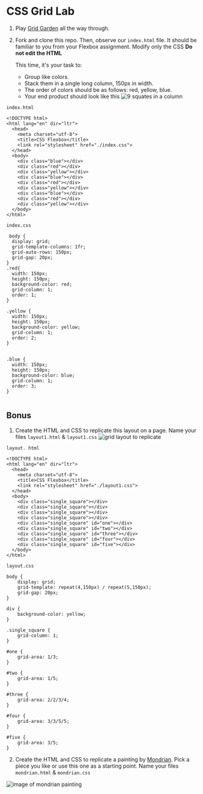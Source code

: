 # CSS Grid Lab

1. Play [Grid Garden](https://cssgridgarden.com/) all the way through.

2. Fork and clone this repo. Then, observe our `index.html` file. It should be familiar to you from your Flexbox assignment. Modify only the CSS **Do not edit the HTML**

    This time, it's your task to:

    - Group like colors.
    - Stack them in a single long column, 150px in width.
    - The order of colors should be as follows: red, yellow, blue.
    - Your end product should look like this
    ![9 squates in a column](assets/sample.png)
```
index.html
```
```
<!DOCTYPE html>
<html lang="en" dir="ltr">
  <head>
    <meta charset="utf-8">
    <title>CSS Flexbox</title>
    <link rel="stylesheet" href="./index.css">
  </head>
  <body>
    <div class="blue"></div>
    <div class="red"></div>
    <div class="yellow"></div>
    <div class="blue"></div>
    <div class="red"></div>
    <div class="yellow"></div>
    <div class="blue"></div>
    <div class="red"></div>
    <div class="yellow"></div>
  </body>
</html>

```
```
index.css
```
```
 body {
  display: grid;
  grid-template-columns: 1fr;
  grid-auto-rows: 150px;
  grid-gap: 20px;
}
.red{
  width: 150px;
  height: 150px;
  background-color: red;
  grid-column: 1;
  order: 1;
}

.yellow {
  width: 150px;
  height: 150px;
  background-color: yellow;
  grid-column: 1;
  order: 2;
}


.blue {
  width: 150px;
  height: 150px;
  background-color: blue;
  grid-column: 1;
  order: 3;
}


```


## Bonus

1. Create the HTML and CSS to replicate this layout on a page. Name your files `layout1.html` & `layout1.css`
![grid layout to replicate](assets/grid_layout.png)

```
layout. html 
```
```
<!DOCTYPE html>
<html lang="en" dir="ltr">
  <head>
    <meta charset="utf-8">
    <title>CSS Flexbox</title>
    <link rel="stylesheet" href="./layout1.css">
  </head>
  <body>
    <div class="single_square"></div>
    <div class="single_square"></div>
    <div class="single_square"></div>
    <div class="single_square"></div>
    <div class="single_square" id="one"></div>
    <div class="single_square" id="two"></div>
    <div class="single_square" id="three"></div>
    <div class="single_square" id="four"></div>
    <div class="single_square" id="five"></div>
  </body>
</html>
```
```
layout.css
```
```
body {
    display: grid;
    grid-template: repeat(4,150px) / repeat(5,150px);
    grid-gap: 20px;
}

div {
    background-color: yellow;
}

.single_square {
    grid-column: 1;    
}
  
#one {
    grid-area: 1/3;
}

#two {
    grid-area: 1/5;
}

#three {
    grid-area: 2/2/3/4;
}

#four {
    grid-area: 3/3/5/5;
}

#five {
    grid-area: 3/5;
}
```

2. Create the HTML and CSS to replicate a painting by [Mondrian](https://en.wikipedia.org/wiki/Piet_Mondrian). Pick a piece you like or use this one as a starting point. Name your files `mondrian.html` & `mondrian.css`

![image of mondrian painting](assets/mondrian.png)
